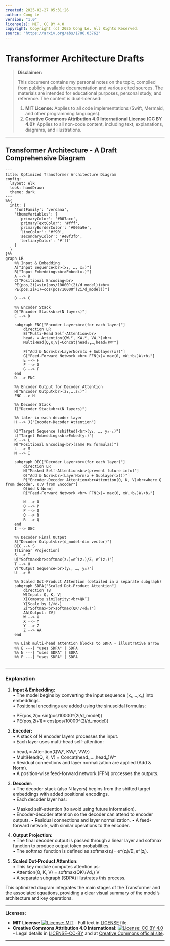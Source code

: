 ```yaml
---
created: 2025-02-27 05:31:26
author: Cong Le
version: "1.0"
license(s): MIT, CC BY 4.0
copyright: Copyright (c) 2025 Cong Le. All Rights Reserved.
source: "https://arxiv.org/abs/1706.03762"
---
```




# Transformer Architecture Drafts
> **Disclaimer:**
>
> This document contains my personal notes on the topic,
> compiled from publicly available documentation and various cited sources.
> The materials are intended for educational purposes, personal study, and reference.
> The content is dual-licensed:
> 1. **MIT License:** Applies to all code implementations (Swift, Mermaid, and other programming languages).
> 2. **Creative Commons Attribution 4.0 International License (CC BY 4.0):** Applies to all non-code content, including text, explanations, diagrams, and illustrations.
---


## Transformer Architecture - A Draft Comprehensive Diagram



```mermaid
---
title: Optimized Transformer Architecture Diagram
config:
  layout: elk
  look: handDrawn
  theme: dark
---
%%{
  init: {
    'fontFamily': 'verdana',
    'themeVariables': {
      'primaryColor': '#007acc',
      'primaryTextColor': '#fff',
      'primaryBorderColor': '#005a9e',
      'lineColor': '#f90',
      'secondaryColor': '#e8f3fb',
      'tertiaryColor': '#fff'
    }
  }
}%%
graph LR
    %% Input & Embedding
    A["Input Sequence<br>(x₁, …, xₙ)"]
    B["Input Embeddings<br>Embed(xᵢ)"]
    A --> B
    C["Positional Encoding<br>
    PE(pos,2i)=sin(pos/10000^(2i/d_model))<br>
    PE(pos,2i+1)=cos(pos/10000^(2i/d_model))"]
    
    B --> C

    %% Encoder Stack
    D["Encoder Stack<br>(N layers)"]
    C --> D

    subgraph ENC["Encoder Layer<br>(for each layer)"]
        direction LR
        E["Multi-Head Self-Attention<br>
        headᵢ = Attention(QWᵢᴾ, KWᵢᴷ, VWᵢⱽ)<br>
        MultiHead(Q,K,V)=Concat(head₁,…,headₕ)Wᵒ"]

        F["Add & Norm<br>LayerNorm(x + Sublayer(x))"]
        G["Feed-Forward Network <br> FFN(x)= max(0, xW₁+b₁)W₂+b₂"]
        E --> F
        F --> G
        G --> F
    end
    D --> ENC

    %% Encoder Output for Decoder Attention
    H["Encoder Output<br>(z₁,…,zₙ)"]
    ENC --> H

    %% Decoder Stack
    I["Decoder Stack<br>(N layers)"]

    %% later in each decoder layer
    H --> J["Encoder-Decoder Attention"]

    K["Target Sequence (shifted)<br>(y₁, …, yₘ₋₁)"]
    L["Target Embeddings<br>Embed(yᵢ)"]
    K --> L
    M["Positional Encoding<br>(same PE formulas)"]
    L --> M
    M --> I

    subgraph DEC["Decoder Layer<br>(for each layer)"]
        direction LR
        N["Masked Self-Attention<br>(prevent future info)"]
        O["Add & Norm<br>(LayerNorm(x + Sublayer(x)))"]
        P["Encoder-Decoder Attention<br>Attention(Q, K, V)<br>where Q from decoder, K,V from Encoder"]
        Q[Add & Norm]
        R["Feed-Forward Network <br> FFN(x)= max(0, xW₁+b₁)W₂+b₂"]
        
        N --> O
        O --> P
        P --> Q
        Q --> R
        R --> Q
    end
    I --> DEC

    %% Decoder Final Output
    S["Decoder Output<br>(d_model-dim vector)"]
    DEC --> S
    T[Linear Projection]
    S --> T
    U["Softmax<br>softmax(zᵢ)=e^(zᵢ)/Σⱼ e^(zⱼ)"]
    T --> U
    V["Output Sequence<br>(y₁, …, yₘ)"]
    U --> V

    %% Scaled Dot-Product Attention (detailed in a separate subgraph)
    subgraph SDPA["Scaled Dot-Product Attention"]
        direction TB
        W[Input: Q, K, V]
        X[Compute similarity:<br>QKᵀ]
        Y[Scale by 1/√dₖ]
        Z["Softmax<br>softmax(QKᵀ/√dₖ)"]
        AA[Output: ZV]
        W --> X
        X --> Y
        Y --> Z
        Z --> AA
    end

    %% Link multi-head attention blocks to SDPA - illustrative arrow
    %% E ---| "uses SDPA" | SDPA
    %% N ---| "uses SDPA" | SDPA
    %% P ---| "uses SDPA" | SDPA
   
```

----

### Explanation

1. **Input & Embedding:**  
   • The model begins by converting the input sequence (x₁,…,xₙ) into embeddings.  
   • Positional encodings are added using the sinusoidal formulas:
   
     • PE(pos,2i)= sin(pos/10000^(2i/d_model))  
     • PE(pos,2i+1)= cos(pos/10000^(2i/d_model))
     
2. **Encoder:**  
   • A stack of N encoder layers processes the input.  
   • Each layer uses multi-head self-attention:
     
     • headᵢ = Attention(QWᵢᴾ, KWᵢᴷ, VWᵢⱽ)  
     • MultiHead(Q, K, V) = Concat(head₁,…,headₕ)Wᵒ  
   • Residual connections and layer normalization are applied (Add & Norm).  
   • A position-wise feed-forward network (FFN) processes the outputs.

3. **Decoder:**  
   • The decoder stack (also N layers) begins from the shifted target embeddings with added positional encodings.  
   • Each decoder layer has:
     
     • Masked self-attention (to avoid using future information).  
     • Encoder-decoder attention so the decoder can attend to encoder outputs.
     • Residual connections and layer normalization.
     • A feed-forward network, with similar operations to the encoder.

4. **Output Projection:**  
   • The final decoder output is passed through a linear layer and softmax function to produce output token probabilities.  
   • The softmax function is defined as softmax(zᵢ)= e^(zᵢ)/Σⱼ e^(zⱼ).

5. **Scaled Dot-Product Attention:**  
   • This key module computes attention as:  
     • Attention(Q, K, V) = softmax(QKᵀ/√dₖ) V  
   • A separate subgraph (SDPA) illustrates this process.

This optimized diagram integrates the main stages of the Transformer and the associated equations, providing a clear visual summary of the model’s architecture and key operations.



---
**Licenses:**

- **MIT License:**  [![License: MIT](https://img.shields.io/badge/License-MIT-yellow.svg)](LICENSE) - Full text in [LICENSE](LICENSE) file.
- **Creative Commons Attribution 4.0 International:** [![License: CC BY 4.0](https://licensebuttons.net/l/by/4.0/88x31.png)](LICENSE-CC-BY) - Legal details in [LICENSE-CC-BY](LICENSE-CC-BY) and at [Creative Commons official site](http://creativecommons.org/licenses/by/4.0/).

---